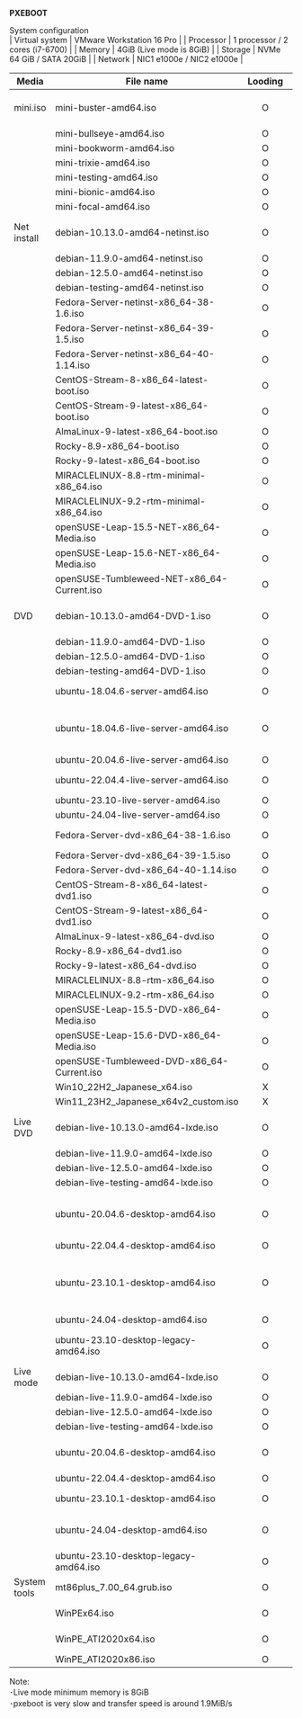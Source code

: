 **PXEBOOT**  
  
System configuration  
| Virtual system | VMware Workstation 16 Pro       |
| Processor      | 1 processor / 2 cores (i7-6700) |
| Memory         | 4GiB (Live mode is 8GiB)        |
| Storage        | NVMe 64 GiB / SATA 20GiB        |
| Network        | NIC1 e1000e / NIC2 e1000e       |
  
| Media        | File name                                  | Looding | Booting | Install | Note                                      |
| ------------ | ------------------------------------------ | :-----: | :-----: | :-----: | ----------------------------------------- |
| mini.iso     | mini-buster-amd64.iso                      |    O    |    O    |    O    | Network installation only                 |
|              | mini-bullseye-amd64.iso                    |    O    |    O    |    O    | "                                         |
|              | mini-bookworm-amd64.iso                    |    O    |    O    |    O    | "                                         |
|              | mini-trixie-amd64.iso                      |    O    |    O    |    O    | "                                         |
|              | mini-testing-amd64.iso                     |    O    |    O    |    O    | "                                         |
|              | mini-bionic-amd64.iso                      |    O    |    O    |    O    | "                                         |
|              | mini-focal-amd64.iso                       |    O    |    O    |    O    | "                                         |
| Net install  | debian-10.13.0-amd64-netinst.iso           |    O    |    O    |    X    | Unable to detect media                    |
|              | debian-11.9.0-amd64-netinst.iso            |    O    |    O    |    X    | "                                         |
|              | debian-12.5.0-amd64-netinst.iso            |    O    |    O    |    X    | "                                         |
|              | debian-testing-amd64-netinst.iso           |    O    |    O    |    X    | "                                         |
|              | Fedora-Server-netinst-x86_64-38-1.6.iso    |    O    |    O    |    O    | No special mention                        |
|              | Fedora-Server-netinst-x86_64-39-1.5.iso    |    O    |    O    |    O    | "                                         |
|              | Fedora-Server-netinst-x86_64-40-1.14.iso   |    O    |    O    |    O    | "                                         |
|              | CentOS-Stream-8-x86_64-latest-boot.iso     |    O    |    O    |    O    | "                                         |
|              | CentOS-Stream-9-latest-x86_64-boot.iso     |    O    |    O    |    O    | "                                         |
|              | AlmaLinux-9-latest-x86_64-boot.iso         |    O    |    O    |    O    | "                                         |
|              | Rocky-8.9-x86_64-boot.iso                  |    O    |    O    |    O    | "                                         |
|              | Rocky-9-latest-x86_64-boot.iso             |    O    |    O    |    O    | "                                         |
|              | MIRACLELINUX-8.8-rtm-minimal-x86_64.iso    |    O    |    O    |    O    | "                                         |
|              | MIRACLELINUX-9.2-rtm-minimal-x86_64.iso    |    O    |    O    |    O    | "                                         |
|              | openSUSE-Leap-15.5-NET-x86_64-Media.iso    |    O    |    O    |    O    | No special mention                        |
|              | openSUSE-Leap-15.6-NET-x86_64-Media.iso    |    O    |    O    |    O    | "                                         |
|              | openSUSE-Tumbleweed-NET-x86_64-Current.iso |    O    |    O    |    O    | "                                         |
| DVD          | debian-10.13.0-amd64-DVD-1.iso             |    O    |    O    |    X    | Unable to detect media                    |
|              | debian-11.9.0-amd64-DVD-1.iso              |    O    |    O    |    X    | "                                         |
|              | debian-12.5.0-amd64-DVD-1.iso              |    O    |    O    |    X    | "                                         |
|              | debian-testing-amd64-DVD-1.iso             |    O    |    O    |    X    | "                                         |
|              | ubuntu-18.04.6-server-amd64.iso            |    O    |    O    |    O    | No special mention                        |
|              | ubuntu-18.04.6-live-server-amd64.iso       |    O    |    X    |    X    | Unable to continue automatic installation |
|              | ubuntu-20.04.6-live-server-amd64.iso       |    O    |    X    |    X    | "                                         |
|              | ubuntu-22.04.4-live-server-amd64.iso       |    O    |    O    |    O    | No special mention                        |
|              | ubuntu-23.10-live-server-amd64.iso         |    O    |    O    |    O    | "                                         |
|              | ubuntu-24.04-live-server-amd64.iso         |    O    |    O    |    O    | "                                         |
|              | Fedora-Server-dvd-x86_64-38-1.6.iso        |    O    |    O    |    O    | No special mention                        |
|              | Fedora-Server-dvd-x86_64-39-1.5.iso        |    O    |    O    |    O    | "                                         |
|              | Fedora-Server-dvd-x86_64-40-1.14.iso       |    O    |    O    |    O    | "                                         |
|              | CentOS-Stream-8-x86_64-latest-dvd1.iso     |    O    |    O    |    O    | "                                         |
|              | CentOS-Stream-9-latest-x86_64-dvd1.iso     |    O    |    O    |    O    | "                                         |
|              | AlmaLinux-9-latest-x86_64-dvd.iso          |    O    |    O    |    O    | "                                         |
|              | Rocky-8.9-x86_64-dvd1.iso                  |    O    |    O    |    O    | "                                         |
|              | Rocky-9-latest-x86_64-dvd.iso              |    O    |    O    |    O    | "                                         |
|              | MIRACLELINUX-8.8-rtm-x86_64.iso            |    O    |    O    |    O    | "                                         |
|              | MIRACLELINUX-9.2-rtm-x86_64.iso            |    O    |    O    |    O    | "                                         |
|              | openSUSE-Leap-15.5-DVD-x86_64-Media.iso    |    O    |    O    |    O    | No special mention                        |
|              | openSUSE-Leap-15.6-DVD-x86_64-Media.iso    |    O    |    O    |    O    | "                                         |
|              | openSUSE-Tumbleweed-DVD-x86_64-Current.iso |    O    |    O    |    O    | "                                         |
|              | Win10_22H2_Japanese_x64.iso                |    X    |    X    |    X    | Not tested                                |
|              | Win11_23H2_Japanese_x64v2_custom.iso       |    X    |    X    |    X    | "                                         |
| Live DVD     | debian-live-10.13.0-amd64-lxde.iso         |    O    |    O    |    X    | Unable to detect media                    |
|              | debian-live-11.9.0-amd64-lxde.iso          |    O    |    O    |    X    | "                                         |
|              | debian-live-12.5.0-amd64-lxde.iso          |    O    |    O    |    X    | "                                         |
|              | debian-live-testing-amd64-lxde.iso         |    O    |    O    |    X    | "                                         |
|              | ubuntu-20.04.6-desktop-amd64.iso           |    O    |    O    |    X    | Unable to continue automatic installation |
|              | ubuntu-22.04.4-desktop-amd64.iso           |    O    |    O    |    X    | "                                         |
|              | ubuntu-23.10.1-desktop-amd64.iso           |    O    |    O    |    X    | Unable to continue due to installer bug   |
|              | ubuntu-24.04-desktop-amd64.iso             |    O    |    O    |    X    | "                                         |
|              | ubuntu-23.10-desktop-legacy-amd64.iso      |    O    |    O    |    O    | Unable to detect media                    |
| Live mode    | debian-live-10.13.0-amd64-lxde.iso         |    O    |    O    |    -    | No special mention                        |
|              | debian-live-11.9.0-amd64-lxde.iso          |    O    |    O    |    -    | "                                         |
|              | debian-live-12.5.0-amd64-lxde.iso          |    O    |    O    |    -    | "                                         |
|              | debian-live-testing-amd64-lxde.iso         |    O    |    O    |    -    | "                                         |
|              | ubuntu-20.04.6-desktop-amd64.iso           |    O    |    X    |    -    | Unable to start live mode                 |
|              | ubuntu-22.04.4-desktop-amd64.iso           |    O    |    X    |    -    | "                                         |
|              | ubuntu-23.10.1-desktop-amd64.iso           |    O    |    O    |    -    | No special mention                        |
|              | ubuntu-24.04-desktop-amd64.iso             |    O    |    X    |    -    | Unable to start live mode                 |
|              | ubuntu-23.10-desktop-legacy-amd64.iso      |    O    |    O    |    -    | No special mention                        |
| System tools | mt86plus_7.00_64.grub.iso                  |    O    |    O    |    -    | No special mention                        |
|              | WinPEx64.iso                               |    O    |    X    |    -    | Hang on boot                              |
|              | WinPE_ATI2020x64.iso                       |    O    |    O    |    -    | No special mention                        |
|              | WinPE_ATI2020x86.iso                       |    O    |    O    |    -    | "                                         |
  
Note:  
･Live mode minimum memory is 8GiB  
･pxeboot is very slow and transfer speed is around 1.9MiB/s  
  
